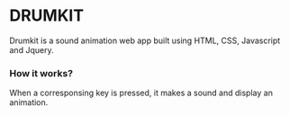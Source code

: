 # DRUMKIT
Drumkit is a sound animation web app built using HTML, CSS, Javascript and Jquery.

### How it works?
When a corresponsing key is pressed, it makes a sound and display an animation.